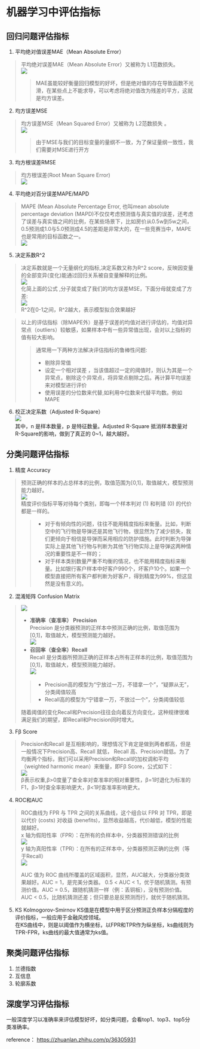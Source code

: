 # 机器学习中评估指标

## 回归问题评估指标
1. 平均绝对值误差MAE（Mean Absolute Error）  
> 平均绝对误差MAE（Mean Absolute Error）又被称为 L1范数损失。  
> ![](https://i.imgur.com/STI1GGN.png)  
>   > MAE虽能较好衡量回归模型的好坏，但是绝对值的存在导致函数不光滑，在某些点上不能求导，可以考虑将绝对值改为残差的平方，这就是均方误差。  

2. 均方误差MSE  
> 均方误差MSE（Mean Squared Error）又被称为 L2范数损失 。  
> ![](https://i.imgur.com/hBfFaCf.png)  
>   > 由于MSE与我们的目标变量的量纲不一致，为了保证量纲一致性，我们需要对MSE进行开方  

3. 均方根误差RMSE  
> 均方根误差(Root Mean Square Error)  
> ![](https://i.imgur.com/0BeP9yT.png)  

4. 平均绝对百分误差MAPE/MAPD  
> MAPE (Mean Absolute Percentage Error, 也叫mean absolute percentage deviation (MAPD)不仅仅考虑预测值与真实值的误差，还考虑了误差与真实值之间的比例，在某些场景下，比如房价从0.5w到5w之间，0.5预测成1.0与5.0预测成4.5的差距是非常大的，在一些竞赛当中，MAPE也是常用的目标函数之一。  
> ![](https://i.imgur.com/UnkckGP.png)  

5. 决定系数R^2
> 决定系数就是一个无量纲化的指标,决定系数又称为R^2 score，反映因变量的全部变异(变化)能通过回归关系被自变量解释的比例。  
> ![](https://i.imgur.com/Xu1ElXw.png)  
> 化简上面的公式 ,分子就变成了我们的均方误差MSE，下面分母就变成了方差:  
> ![](https://i.imgur.com/AMVc6uv.png)  
> R^2在0-1之间，R^2越大，表示模型拟合效果越好  

>以上的评估指标（除MAPE外）是基于误差的均值对进行评估的，均值对异常点（outliers）较敏感，如果样本中有一些异常值出现，会对以上指标的值有较大影响。  
>  > 通常用一下两种方法解决评估指标的鲁棒性问题:  
>  > * 剔除异常值  
>  > * 设定一个相对误差 ，当该值超过一定的阈值时，则认为其是一个异常点，剔除这个异常点，将异常点剔除之后。再计算平均误差来对模型进行评价  
>  > * 使用误差的分位数来代替,如利用中位数来代替平均数。例如 MAPE  

6. 校正决定系数（Adjusted R-Square）  
![](https://i.imgur.com/G5rx5s5.png)  
其中，n 是样本数量，p 是特征数量。Adjusted R-Square 抵消样本数量对 R-Square的影响，做到了真正的 0~1，越大越好。  

## 分类问题评估指标
1. 精度 Accuracy  
> 预测正确的样本的占总样本的比例，取值范围为[0,1]，取值越大，模型预测能力越好。  
> ![](https://i.imgur.com/fuqIhKB.png)  
> 精度评价指标平等对待每个类别，即每一个样本判对 (1) 和判错 (0) 的代价都是一样的。  
>   > * 对于有倾向性的问题，往往不能用精度指标来衡量。比如，判断空中的飞行物是导弹还是其他飞行物，很显然为了减少损失，我们更倾向于相信是导弹而采用相应的防护措施。此时判断为导弹实际上是其他飞行物与判断为其他飞行物实际上是导弹这两种情况的重要性是不一样的；  
>   > * 对于样本类别数量严重不均衡的情况，也不能用精度指标来衡量。比如银行客户样本中好客户990个，坏客户10个。如果一个模型直接把所有客户都判断为好客户，得到精度为99%，但这显然是没有意义的。  

2. 混淆矩阵 Confusion Matrix  
> ![](https://i.imgur.com/u7eVf5D.png)  
> * **准确率（查准率） Precision**  
> Precision 是分类器预测的正样本中预测正确的比例，取值范围为[0,1]，取值越大，模型预测能力越好。  
> ![](https://i.imgur.com/ogdfGni.png)  
> * **召回率（查全率）Recall**  
> Recall 是分类器所预测正确的正样本占所有正样本的比例，取值范围为[0,1]，取值越大，模型预测能力越好。  
> ![](https://i.imgur.com/IWXOv4z.png)  
> > * Precision高的模型为“宁放过一万，不错拿一个”，“疑罪从无”，分类阈值较高
> > * Recall高的模型为“宁错拿一万，不放过一个”，分类阈值较低
> 
> 随着阈值的变化Recall和Precision往往会向着反方向变化，这种规律很难满足我们的期望，即Recall和Precision同时增大。  

3. Fβ Score  
> Precision和Recall 是互相影响的，理想情况下肯定是做到两者都高，但是一般情况下Precision高、Recall 就低， Recall 高、Precision就低。为了均衡两个指标，我们可以采用Precision和Recall的加权调和平均（weighted harmonic mean）来衡量，即Fβ Score，公式如下：  
> ![](https://i.imgur.com/izgJ6wk.png)  
> β表示权重,β>0度量了查全率对查准率的相对重要性，β=1时退化为标准的F1，β>1时查全率影响更大，β<1时查准率影响更大。  

4. ROC和AUC  
> ROC曲线为 FPR 与 TPR 之间的关系曲线，这个组合以 FPR 对 TPR，即是以代价 (costs) 对收益 (benefits)，显然收益越高，代价越低，模型的性能就越好。  
> x 轴为假阳性率（FPR）：在所有的负样本中，分类器预测错误的比例  
> ![](https://i.imgur.com/FK0h8C4.png)  
> y 轴为真阳性率（TPR）：在所有的正样本中，分类器预测正确的比例（等于Recall）  
> ![](https://i.imgur.com/2DvS36C.png)  
>
> AUC 值为 ROC 曲线所覆盖的区域面积，显然，AUC越大，分类器分类效果越好。AUC = 1，是完美分类器。
0.5 < AUC < 1，优于随机猜测。有预测价值。AUC = 0.5，跟随机猜测一样（例：丢铜板），没有预测价值。AUC < 0.5，比随机猜测还差；但只要总是反预测而行，就优于随机猜测。  

5. KS Kolmogorov-Smirnov
KS值是在模型中用于区分预测正负样本分隔程度的评价指标，一般应用于金融风控领域。  
在KS曲线中，则是以阈值作为横坐标，以FPR和TPR作为纵坐标，ks曲线则为TPR-FPR，ks曲线的最大值通常为ks值。  

## 聚类问题评估指标
1. 兰德指数  
2. 互信息  
3. 轮廓系数  

## 深度学习评估指标
一般深度学习以准确率来评估模型好坏，如分类问题，会看top1、top3、top5分类准确率。

reference：
https://zhuanlan.zhihu.com/p/36305931









  

